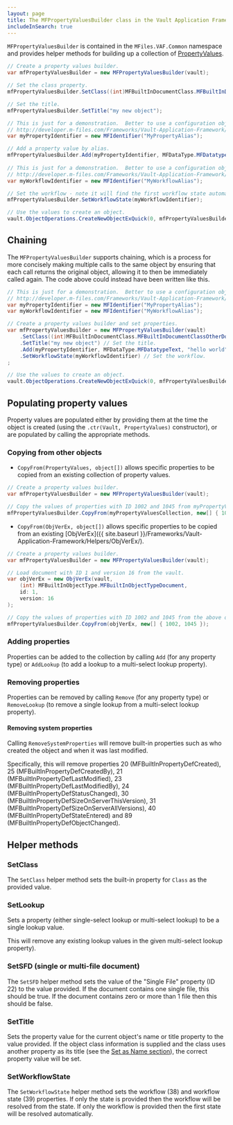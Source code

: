 ```yaml
---
layout: page
title: The MFPropertyValuesBuilder class in the Vault Application Framework
includeInSearch: true
---
```


`MFPropertyValuesBuilder` is contained in the `MFiles.VAF.Common` namespace and provides helper methods for building up a collection of [PropertyValues](https://www.m-files.com/api/documentation/latest/index.html#MFilesAPI~PropertyValues.html).

```csharp
// Create a property values builder.
var mfPropertyValuesBuilder = new MFPropertyValuesBuilder(vault);

// Set the class property.
mfPropertyValuesBuilder.SetClass((int)MFBuiltInDocumentClass.MFBuiltInDocumentClassOtherDocument);

// Set the title.
mfPropertyValuesBuilder.SetTitle("my new object");

// This is just for a demonstration.  Better to use a configuration object:
// http://developer.m-files.com/Frameworks/Vault-Application-Framework/Attributes/Configuration/.
var myPropertyIdentifier = new MFIdentifier("MyPropertyAlias");

// Add a property value by alias.
mfPropertyValuesBuilder.Add(myPropertyIdentifier, MFDataType.MFDatatypeText, "hello world");
			
// This is just for a demonstration.  Better to use a configuration object:
// http://developer.m-files.com/Frameworks/Vault-Application-Framework/Attributes/Configuration/.
var myWorkflowIdentifier = new MFIdentifier("MyWorkflowAlias");

// Set the workflow - note it will find the first workflow state automatically.
mfPropertyValuesBuilder.SetWorkflowState(myWorkflowIdentifier);

// Use the values to create an object.
vault.ObjectOperations.CreateNewObjectExQuick(0, mfPropertyValuesBuilder.Values);
```

## Chaining

The `MFPropertyValuesBuilder` supports chaining, which is a process for more concisely making multiple calls to the same object by ensuring that each call returns the original object, allowing it to then be immediately called again.  The code above could instead have been written like this.

```csharp
// This is just for a demonstration.  Better to use a configuration object:
// http://developer.m-files.com/Frameworks/Vault-Application-Framework/Attributes/Configuration/.
var myPropertyIdentifier = new MFIdentifier("MyPropertyAlias");
var myWorkflowIdentifier = new MFIdentifier("MyWorkflowAlias");

// Create a property values builder and set properties.
var mfPropertyValuesBuilder = new MFPropertyValuesBuilder(vault)
	.SetClass((int)MFBuiltInDocumentClass.MFBuiltInDocumentClassOtherDocument) // Set the class.
	.SetTitle("my new object") // Set the title.
	.Add(myPropertyIdentifier, MFDataType.MFDatatypeText, "hello world") // Add a property value by alias.
	.SetWorkflowState(myWorkflowIdentifier) // Set the workflow.
;

// Use the values to create an object.
vault.ObjectOperations.CreateNewObjectExQuick(0, mfPropertyValuesBuilder.Values);
```

## Populating property values

Property values are populated either by providing them at the time the object is created (using the `.ctr(Vault, PropertyValues)` constructor), or are populated by calling the appropriate methods.

### Copying from other objects

* `CopyFrom(PropertyValues, object[])` allows specific properties to be copied from an existing collection of property values.

```csharp
// Create a property values builder.
var mfPropertyValuesBuilder = new MFPropertyValuesBuilder(vault);

// Copy the values of properties with ID 1002 and 1045 from myPropertyValuesCollection into the property values builder.
mfPropertyValuesBuilder.CopyFrom(myPropertyValuesCollection, new[] { 1002, 1045 });
```

* `CopyFrom(ObjVerEx, object[])` allows specific properties to be copied from an existing [ObjVerEx]({{ site.baseurl }}/Frameworks/Vault-Application-Framework/Helpers/ObjVerEx/).

```csharp
// Create a property values builder.
var mfPropertyValuesBuilder = new MFPropertyValuesBuilder(vault);

// Load document with ID 1 and version 16 from the vault.
var objVerEx = new ObjVerEx(vault,
	(int) MFBuiltInObjectType.MFBuiltInObjectTypeDocument,
	id: 1,
	version: 16
);

// Copy the values of properties with ID 1002 and 1045 from the above object into the property values builder.
mfPropertyValuesBuilder.CopyFrom(objVerEx, new[] { 1002, 1045 });
```

### Adding properties

Properties can be added to the collection by calling `Add` (for any property type) or `AddLookup` (to add a lookup to a multi-select lookup property).

### Removing properties

Properties can be removed by calling `Remove` (for any property type) or `RemoveLookup` (to remove a single lookup from a multi-select lookup property).

#### Removing system properties

Calling `RemoveSystemProperties` will remove built-in properties such as who created the object and when it was last modified.

<p class="note">Specifically, this will remove properties 20 (MFBuiltInPropertyDefCreated), 25 (MFBuiltInPropertyDefCreatedBy), 21 (MFBuiltInPropertyDefLastModified), 23 (MFBuiltInPropertyDefLastModifiedBy), 24 (MFBuiltInPropertyDefStatusChanged), 30 (MFBuiltInPropertyDefSizeOnServerThisVersion), 31 (MFBuiltInPropertyDefSizeOnServerAllVersions), 40 (MFBuiltInPropertyDefStateEntered) and 89 (MFBuiltInPropertyDefObjectChanged).</p>

## Helper methods

### SetClass

The `SetClass` helper method sets the built-in property for `Class` as the provided value.

### SetLookup

Sets a property (either single-select lookup or multi-select lookup) to be a single lookup value.

<p class="note">This will remove any existing lookup values in the given multi-select lookup property).</p>

### SetSFD (single or multi-file document)

The `SetSFD` helper method sets the value of the "Single File" property (ID 22) to the value provided.  If the document contains one single file, this should be true.  If the document contains zero or more than 1 file then this should be false.

### SetTitle

Sets the property value for the current object's name or title property to the value provided.  If the object class information is supplied and the class uses another property as its title (see the [Set as Name section](http://www.m-files.com/user-guide/latest/eng/#New_class.html)), the correct property value will be set.

### SetWorkflowState

The `SetWorkflowState` helper method sets the workflow (38) and workflow state (39) properties.  If only the state is provided then the workflow will be resolved from the state.  If only the workflow is provided then the first state will be resolved automatically.